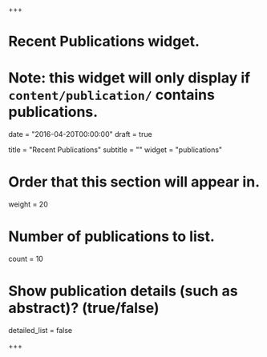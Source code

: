 +++
# Recent Publications widget.
# Note: this widget will only display if `content/publication/` contains publications.

date = "2016-04-20T00:00:00"
draft = true 

title = "Recent Publications"
subtitle = ""
widget = "publications"

# Order that this section will appear in.
weight = 20

# Number of publications to list.
count = 10

# Show publication details (such as abstract)? (true/false)
detailed_list = false

+++


